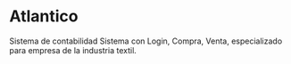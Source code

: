 # Atlantico
Sistema de contabilidad 
Sistema con Login, Compra, Venta, especializado para empresa de la industria textil.
